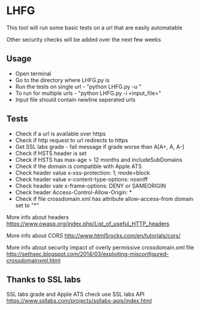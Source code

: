 # LHFG
This tool will run some basic tests on a url that are easily automatable
  
Other security checks will be added over the next few weeks
## Usage
* Open terminal
* Go to the directory where LHFG.py is
* Run the tests on single url - "python LHFG.py -u <url to test>"
* To run for multiple urls - "python LHFG.py -i <input_file>"
* Input file should contain newline seperated urls

## Tests
* Check if a url is available over https
* Check if http request to url redirects to https
* Get SSL labs grade - fail message if grade worse than A[A+, A, A-]
* Check if HSTS header is set
* Check if HSTS has max-age > 12 months and includeSubDomains
* Check if the domain is compatible with Apple ATS
* Check header value x-xss-protection: 1; mode=block
* Check header value x-content-type-options: nosniff
* Check header vale x-frame-options: DENY or SAMEORIGIN
* Check header Access-Control-Allow-Origin: *  
* Check if file crossdomain.xml has attribute allow-access-from domain set to "*"

More info about headers <https://www.owasp.org/index.php/List_of_useful_HTTP_headers>  

More info about CORS <http://www.html5rocks.com/en/tutorials/cors/>

More info about security impact of overly permissive crossdomain.xml file <http://sethsec.blogspot.com/2014/03/exploiting-misconfigured-crossdomainxml.html>  


## Thanks to SSL labs
SSL labs grade and Apple ATS check use SSL labs API
<https://www.ssllabs.com/projects/ssllabs-apis/index.html>
